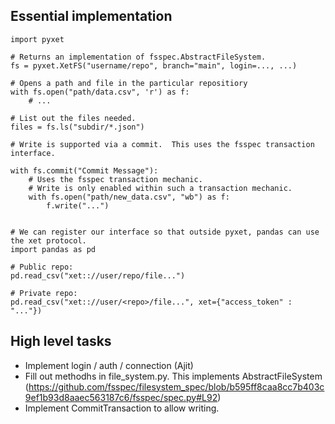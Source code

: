 
Essential implementation
------------------------

```
import pyxet

# Returns an implementation of fsspec.AbstractFileSystem.
fs = pyxet.XetFS("username/repo", branch="main", login=..., ...)

# Opens a path and file in the particular repositiory 
with fs.open("path/data.csv", 'r') as f:
    # ...

# List out the files needed.
files = fs.ls("subdir/*.json")

# Write is supported via a commit.  This uses the fsspec transaction interface. 

with fs.commit("Commit Message"):
    # Uses the fsspec transaction mechanic. 
    # Write is only enabled within such a transaction mechanic.
    with fs.open("path/new_data.csv", "wb") as f:
        f.write("...")


# We can register our interface so that outside pyxet, pandas can use the xet protocol.  
import pandas as pd

# Public repo: 
pd.read_csv("xet:://user/repo/file...")

# Private repo:
pd.read_csv("xet:://user/<repo>/file...", xet={"access_token" : "..."})

```

High level tasks
----------------
- Implement login / auth / connection (Ajit)
- Fill out methodhs in file_system.py.  This implements AbstractFileSystem (https://github.com/fsspec/filesystem_spec/blob/b595ff8caa8cc7b403c9ef1b93d8aaec563187c6/fsspec/spec.py#L92)
- Implement CommitTransaction to allow writing. 
